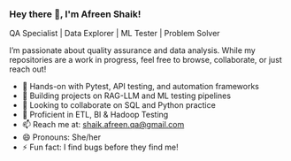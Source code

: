 ### Hey there 👋, I'm Afreen Shaik!
QA Specialist | Data Explorer | ML Tester | Problem Solver

I’m passionate about quality assurance and data analysis. While my repositories are a work in progress, feel free to browse, collaborate, or just reach out!

- 🌱 Hands-on with Pytest, API testing, and automation frameworks
- 🤖 Building projects on RAG-LLM and ML testing pipelines
- 👯 Looking to collaborate on SQL and Python practice  
- 🤔 Proficient in ETL, BI & Hadoop Testing  
- 📫 Reach me at: shaik.afreen.qa@gmail.com  
- 😄 Pronouns: She/her  
- ⚡ Fun fact: I find bugs before they find me!
